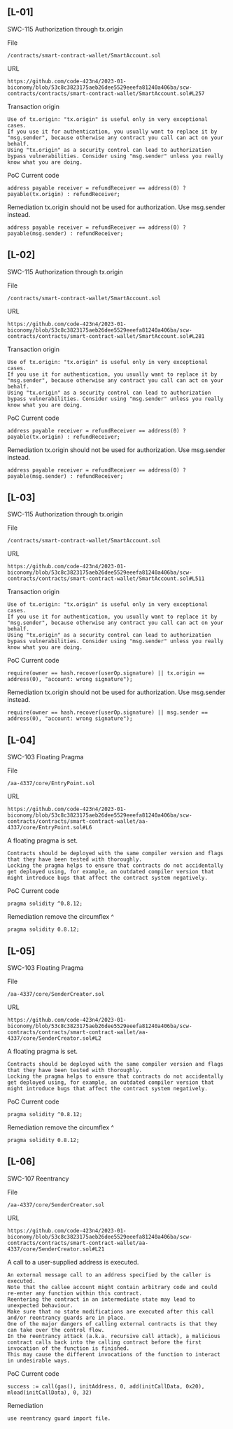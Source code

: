 ## [L-01]
SWC-115 Authorization through tx.origin


File
```
/contracts/smart-contract-wallet/SmartAccount.sol
```

URL
```
https://github.com/code-423n4/2023-01-biconomy/blob/53c8c3823175aeb26dee5529eeefa81240a406ba/scw-contracts/contracts/smart-contract-wallet/SmartAccount.sol#L257
```

Transaction origin
```
Use of tx.origin: "tx.origin" is useful only in very exceptional cases. 
If you use it for authentication, you usually want to replace it by "msg.sender", because otherwise any contract you call can act on your behalf.
Using "tx.origin" as a security control can lead to authorization bypass vulnerabilities. Consider using "msg.sender" unless you really know what you are doing.
```

PoC
Current code
```
address payable receiver = refundReceiver == address(0) ? payable(tx.origin) : refundReceiver;
```

Remediation
tx.origin should not be used for authorization. Use msg.sender instead.
```
address payable receiver = refundReceiver == address(0) ? payable(msg.sender) : refundReceiver;
```


## [L-02]
SWC-115 Authorization through tx.origin


File
```
/contracts/smart-contract-wallet/SmartAccount.sol
```

URL
```
https://github.com/code-423n4/2023-01-biconomy/blob/53c8c3823175aeb26dee5529eeefa81240a406ba/scw-contracts/contracts/smart-contract-wallet/SmartAccount.sol#L281
```

Transaction origin
```
Use of tx.origin: "tx.origin" is useful only in very exceptional cases. 
If you use it for authentication, you usually want to replace it by "msg.sender", because otherwise any contract you call can act on your behalf.
Using "tx.origin" as a security control can lead to authorization bypass vulnerabilities. Consider using "msg.sender" unless you really know what you are doing.
```

PoC
Current code
```
address payable receiver = refundReceiver == address(0) ? payable(tx.origin) : refundReceiver;
```

Remediation
tx.origin should not be used for authorization. Use msg.sender instead.
```
address payable receiver = refundReceiver == address(0) ? payable(msg.sender) : refundReceiver;
```

## [L-03]
SWC-115 Authorization through tx.origin


File
```
/contracts/smart-contract-wallet/SmartAccount.sol
```

URL
```
https://github.com/code-423n4/2023-01-biconomy/blob/53c8c3823175aeb26dee5529eeefa81240a406ba/scw-contracts/contracts/smart-contract-wallet/SmartAccount.sol#L511
```

Transaction origin
```
Use of tx.origin: "tx.origin" is useful only in very exceptional cases. 
If you use it for authentication, you usually want to replace it by "msg.sender", because otherwise any contract you call can act on your behalf.
Using "tx.origin" as a security control can lead to authorization bypass vulnerabilities. Consider using "msg.sender" unless you really know what you are doing.
```

PoC
Current code
```
require(owner == hash.recover(userOp.signature) || tx.origin == address(0), "account: wrong signature");
```

Remediation
tx.origin should not be used for authorization. Use msg.sender instead.
```
require(owner == hash.recover(userOp.signature) || msg.sender == address(0), "account: wrong signature");
```

## [L-04]
SWC-103 Floating Pragma


File
```
/aa-4337/core/EntryPoint.sol
```

URL
```
https://github.com/code-423n4/2023-01-biconomy/blob/53c8c3823175aeb26dee5529eeefa81240a406ba/scw-contracts/contracts/smart-contract-wallet/aa-4337/core/EntryPoint.sol#L6
```

A floating pragma is set.
```
Contracts should be deployed with the same compiler version and flags that they have been tested with thoroughly. 
Locking the pragma helps to ensure that contracts do not accidentally get deployed using, for example, an outdated compiler version that might introduce bugs that affect the contract system negatively.
```

PoC
Current code
```
pragma solidity ^0.8.12;
```

Remediation
remove the circumflex ^
```
pragma solidity 0.8.12;
```

## [L-05]
SWC-103 Floating Pragma


File
```
/aa-4337/core/SenderCreator.sol
```

URL
```
https://github.com/code-423n4/2023-01-biconomy/blob/53c8c3823175aeb26dee5529eeefa81240a406ba/scw-contracts/contracts/smart-contract-wallet/aa-4337/core/SenderCreator.sol#L2
```

A floating pragma is set.
```
Contracts should be deployed with the same compiler version and flags that they have been tested with thoroughly. 
Locking the pragma helps to ensure that contracts do not accidentally get deployed using, for example, an outdated compiler version that might introduce bugs that affect the contract system negatively.
```

PoC
Current code
```
pragma solidity ^0.8.12;
```

Remediation
remove the circumflex ^
```
pragma solidity 0.8.12;
```

## [L-06]
SWC-107 Reentrancy


File
```
/aa-4337/core/SenderCreator.sol
```

URL
```
https://github.com/code-423n4/2023-01-biconomy/blob/53c8c3823175aeb26dee5529eeefa81240a406ba/scw-contracts/contracts/smart-contract-wallet/aa-4337/core/SenderCreator.sol#L21
```

A call to a user-supplied address is executed.
```
An external message call to an address specified by the caller is executed. 
Note that the callee account might contain arbitrary code and could re-enter any function within this contract. 
Reentering the contract in an intermediate state may lead to unexpected behaviour. 
Make sure that no state modifications are executed after this call and/or reentrancy guards are in place.
One of the major dangers of calling external contracts is that they can take over the control flow. 
In the reentrancy attack (a.k.a. recursive call attack), a malicious contract calls back into the calling contract before the first invocation of the function is finished. 
This may cause the different invocations of the function to interact in undesirable ways.
```

PoC
Current code
```
success := call(gas(), initAddress, 0, add(initCallData, 0x20), mload(initCallData), 0, 32)
```

Remediation
```
use reentrancy guard import file.
```